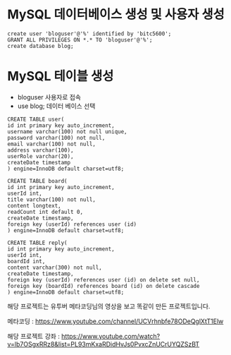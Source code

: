 MySQL 데이터베이스 생성 및 사용자 생성
============================
```
create user 'bloguser'@'%' identified by 'bitc5600';
GRANT ALL PRIVILEGES ON *.* TO 'bloguser'@'%';
create database blog;
```



MySQL 테이블 생성
=============================

* bloguser 사용자로 접속 
* use blog; 데이터 베이스 선택

```
CREATE TABLE user(
id int primary key auto_increment,
username varchar(100) not null unique,
password varchar(100) not null,
email varchar(100) not null,
address varchar(100),
userRole varchar(20),
createDate timestamp
) engine=InnoDB default charset=utf8;

CREATE TABLE board(
id int primary key auto_increment,
userId int,
title varchar(100) not null,
content longtext,
readCount int default 0,
createDate timestamp,
foreign key (userId) references user (id)
) engine=InnoDB default charset=utf8;

CREATE TABLE reply(
id int primary key auto_increment,
userId int,
boardId int,
content varchar(300) not null,
createDate timestamp,
foreign key (userId) references user (id) on delete set null,
foreign key (boardId) references board (id) on delete cascade
) engine=InnoDB default charset=utf8;
```


해당 프로젝트는 유투버 메타코딩님의 영상을 보고 똑같이 만든 프로젝트입니다.



메타코딩 : https://www.youtube.com/channel/UCVrhnbfe78ODeQglXtT1Elw 



해당 프로젝트 강좌 : https://www.youtube.com/watch?v=lb7OSgxRRz8&list=PL93mKxaRDidHvJs0PvxcZnUCrUYQZSzBT